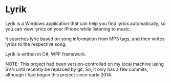 # Lyrik
Lyrik is a Windows application that can help you find lyrics automatically, so you can view lyrics on your iPhone while listening to music.

It searches lyric based on song information from MP3 tags, and then writes lyrics to the respective song.

Lyrik is written in C#, WPF framework.

NOTE: This project had been version-controlled on my local machine using SVN until recently be replaced by git. So, it only has a few commits, although I had begun this project since early 2014.
